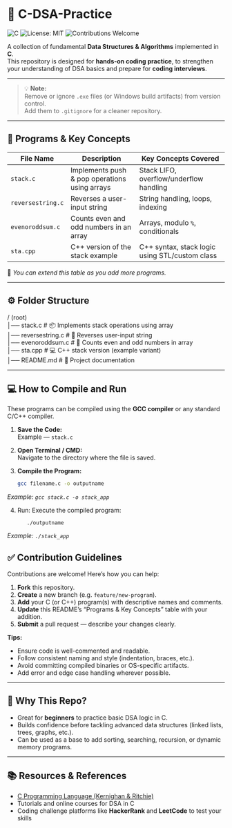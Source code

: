 # 🚀 C-DSA-Practice

![C](https://img.shields.io/badge/Language-C-blue?logo=c)
![License: MIT](https://img.shields.io/badge/License-MIT-green.svg)
![Contributions Welcome](https://img.shields.io/badge/Contributions-Welcome-orange.svg)

A collection of fundamental **Data Structures & Algorithms** implemented in **C**.  
This repository is designed for **hands-on coding practice**, to strengthen your understanding of DSA basics and prepare for **coding interviews**.

---

> 💡 **Note:**  
> Remove or ignore `.exe` files (or Windows build artifacts) from version control.  
> Add them to `.gitignore` for a cleaner repository.

---

## 🧩 Programs & Key Concepts

| File Name | Description | Key Concepts Covered |
|------------|-------------|----------------------|
| `stack.c` | Implements push & pop operations using arrays | Stack LIFO, overflow/underflow handling |
| `reversestring.c` | Reverses a user-input string | String handling, loops, indexing |
| `evenoroddsum.c` | Counts even and odd numbers in an array | Arrays, modulo `%`, conditionals |
| `sta.cpp` | C++ version of the stack example | C++ syntax, stack logic using STL/custom class |

📝 *You can extend this table as you add more programs.*

---

## ⚙️ Folder Structure

/ (root)  
│── stack.c               # 📦 Implements stack operations using array  
│── reversestring.c       # 🔁 Reverses user-input string  
│── evenoroddsum.c        # 🔢 Counts even and odd numbers in array  
│── sta.cpp               # 💻 C++ stack version (example variant)  
│── README.md             # 📘 Project documentation  

---

## 💻 How to Compile and Run

These programs can be compiled using the **GCC compiler** or any standard C/C++ compiler.

1. **Save the Code:**  
   Example — `stack.c`

2. **Open Terminal / CMD:**  
   Navigate to the directory where the file is saved.

3. **Compile the Program:**
   ```bash
   gcc filename.c -o outputname
*Example: `gcc stack.c -o stack_app`*


4.  Run: Execute the compiled program:
    ```
       ./outputname
   *Example: `./stack_app`*




## ✅ Contribution Guidelines

Contributions are welcome! Here’s how you can help:

1. **Fork** this repository.  
2. **Create** a new branch (e.g. `feature/new-program`).  
3. **Add** your C (or C++) program(s) with descriptive names and comments.  
4. **Update** this README’s “Programs & Key Concepts” table with your addition.  
5. **Submit** a pull request — describe your changes clearly.  

**Tips:**

- Ensure code is well-commented and readable.  
- Follow consistent naming and style (indentation, braces, etc.).  
- Avoid committing compiled binaries or OS-specific artifacts.  
- Add error and edge case handling wherever possible.  

---

## 🎯 Why This Repo?

- Great for **beginners** to practice basic DSA logic in C.  
- Builds confidence before tackling advanced data structures (linked lists, trees, graphs, etc.).  
- Can be used as a base to add sorting, searching, recursion, or dynamic memory programs.  

---

## 📚 Resources & References

- [C Programming Language (Kernighan & Ritchie)](https://en.wikipedia.org/wiki/The_C_Programming_Language)  
- Tutorials and online courses for DSA in C  
- Coding challenge platforms like **HackerRank** and **LeetCode** to test your skills  
